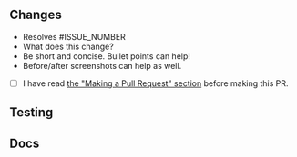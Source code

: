 ## Changes

- Resolves #ISSUE_NUMBER
- What does this change?
- Be short and concise. Bullet points can help!
- Before/after screenshots can help as well.

- [ ] I have read [the "Making a Pull Request" section](https://github.com/bholmesdev/simple-stack/blob/main/CONTRIBUTING.md#making-a-pull-request) before making this PR.

## Testing

<!-- How was this change tested? -->
<!-- DON'T DELETE THIS SECTION! If no tests added, explain why. -->

## Docs

<!-- Could this affect a user’s behavior? We probably need to update docs! -->
<!-- If docs will be needed or you’re not sure, uncomment the next line: -->
<!-- /cc @withastro/maintainers-docs for feedback! -->

<!-- DON'T DELETE THIS SECTION! If no docs added, explain why.-->
<!-- https://github.com/withastro/docs -->
